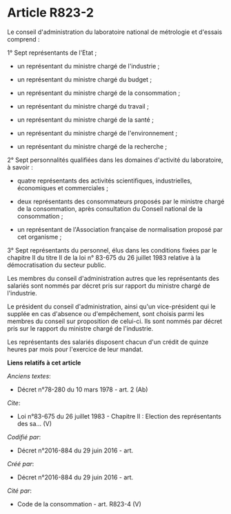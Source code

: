 # Article R823-2

Le conseil d'administration du laboratoire national de métrologie et d'essais comprend : 

1° Sept représentants de l'Etat ;

- un représentant du ministre chargé de l'industrie ;

- un représentant du ministre chargé du budget ;

- un représentant du ministre chargé de la consommation ;

- un représentant du ministre chargé du travail ;

- un représentant du ministre chargé de la santé ;

- un représentant du ministre chargé de l'environnement ;

- un représentant du ministre chargé de la recherche ; 

2° Sept personnalités qualifiées dans les domaines d'activité du laboratoire, à savoir :

- quatre représentants des activités scientifiques, industrielles, économiques et commerciales ;

- deux représentants des consommateurs proposés par le ministre chargé de la consommation, après consultation du Conseil
national de la consommation ;

- un représentant de l'Association française de normalisation proposé par cet organisme ; 

3° Sept représentants du personnel, élus dans les conditions fixées par le chapitre II du titre II de la loi n° 83-675 du 26
juillet 1983 relative à la démocratisation du secteur public. 

Les membres du conseil d'administration autres que les représentants des salariés sont nommés par décret pris sur rapport du
ministre chargé de l'industrie. 

Le président du conseil d'administration, ainsi qu'un vice-président qui le supplée en cas d'absence ou d'empêchement, sont
choisis parmi les membres du conseil sur proposition de celui-ci. Ils sont nommés par décret pris sur le rapport du ministre
chargé de l'industrie. 

Les représentants des salariés disposent chacun d'un crédit de quinze heures par mois pour l'exercice de leur mandat.

**Liens relatifs à cet article**

_Anciens textes_:

  - Décret n°78-280 du 10 mars 1978 - art. 2 (Ab)

_Cite_:

  - Loi n°83-675 du 26 juillet 1983 -  Chapitre II : Election des représentants des sa... (V)

_Codifié par_:

  - Décret n°2016-884 du 29 juin 2016 - art.

_Créé par_:

  - Décret n°2016-884 du 29 juin 2016 - art.

_Cité par_:

  - Code de la consommation - art. R823-4 (V)
